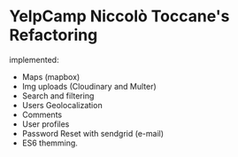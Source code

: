 # YelpCamp Niccolò Toccane's Refactoring

implemented: 

  - Maps (mapbox)
  - Img uploads (Cloudinary and Multer)
  - Search and filtering
  - Users Geolocalization
  - Comments
  - User profiles
  - Password Reset with sendgrid (e-mail)
  - ES6 themming.
